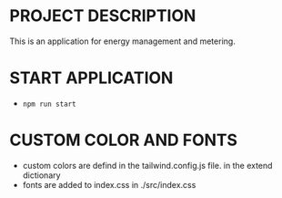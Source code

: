 
# PROJECT DESCRIPTION

This is an application for energy management and metering.

# START APPLICATION
- `npm run start`

# CUSTOM COLOR AND FONTS
- custom colors are defind in the tailwind.config.js file. in the extend dictionary
- fonts are added to index.css in ./src/index.css
